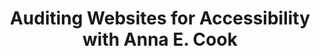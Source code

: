 ---
title: Auditing Websites for Accessibility with Anna E. Cook
thumbnailTitle: Auditing Websites for Accessibility
hosts:
  - Ben Myers
  - Anna E. Cook
---